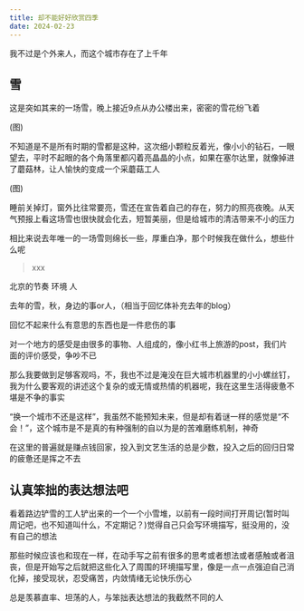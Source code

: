 ```yaml
---
title: 却不能好好欣赏四季
date: 2024-02-23
---
```


我不过是个外来人，而这个城市存在了上千年

## 雪

这是突如其来的一场雪，晚上接近9点从办公楼出来，密密的雪花纷飞着

(图)

不知道是不是所有时期的雪都是这种，这次细小颗粒反着光，像小小的钻石，一眼望去，平时不起眼的各个角落里都闪着亮晶晶的小点，如果在塞尔达里，就像掉进了蘑菇林，让人愉快的变成一个采蘑菇工人

(图)

睡前关掉灯，窗外比往常要亮，雪还在宣告着自己的存在，努力的照亮夜晚。从天气预报上看这场雪也很快就会化去，短暂美丽，但是给城市的清洁带来不小的压力

相比来说去年唯一的一场雪则绵长一些，厚重白净，那个时候我在做什么，想些什么呢

> xxx

北京的节奏 环境 人

去年的雪，秋，身边的事or人，（相当于回忆体补充去年的blog）

回忆不起来什么有意思的东西也是一件悲伤的事

对一个地方的感受是由很多的事物、人组成的，像小红书上旅游的post，我们片面的评价感受，争吵不已

那么我要做到足够客观吗，不，我也不过是淹没在巨大城市机器里的小小螺丝钉，我为什么要客观的讲述这个复杂的或无情或热情的机器呢，我在这里生活得疲惫不堪是不争的事实

“换一个城市不还是这样”，我虽然不能预知未来，但是却有着谜一样的感觉是“不会！”，这个城市是不是真的有种强制的自以为是的苦难磨练机制，神奇

在这里的普遍就是赚点钱回家，投入到文艺生活的总是少数，投入之后的回归日常的疲惫还是挥之不去

## 认真笨拙的表达想法吧

看着路边铲雪的工人铲出来的一个一个小雪堆，以前有一段时间打开周记(暂时叫周记吧，也不知道叫什么，不定期记？)觉得自己只会写环境描写，挺没用的，没有自己的想法

那些时候应该也和现在一样，在动手写之前有很多的思考或者想法或者感触或者沮丧，但是开始写之后就把这些化入了周围的环境描写里，像是一点一点强迫自己消化掉，接受现状，忍受痛苦，内敛情绪无论快乐伤心

总是羡慕直率、坦荡的人，与笨拙表达想法的我截然不同的人
